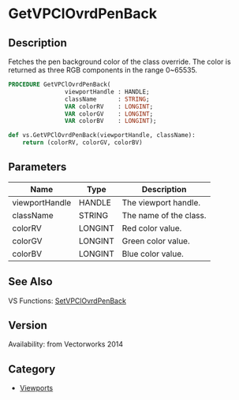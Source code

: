 # GetVPClOvrdPenBack

## Description
Fetches the pen background color of the class override. The color is returned as three RGB components in the range 0~65535.

```pascal
PROCEDURE GetVPClOvrdPenBack(
				viewportHandle : HANDLE;
				className      : STRING;
				VAR colorRV    : LONGINT;
				VAR colorGV    : LONGINT;
				VAR colorBV    : LONGINT);
```

```python
def vs.GetVPClOvrdPenBack(viewportHandle, className):
    return (colorRV, colorGV, colorBV)
```

## Parameters
|Name|Type|Description|
|---|---|---|
|viewportHandle|HANDLE|The viewport handle.|
|className|STRING|The name of the class.|
|colorRV|LONGINT|Red color value.|
|colorGV|LONGINT|Green color value.|
|colorBV|LONGINT|Blue color value.|

## See Also
VS Functions:
[SetVPClOvrdPenBack](SetVPClOvrdPenBack.md)

## Version
Availability: from Vectorworks 2014

## Category
* [Viewports](../Categories/Viewports.md)
